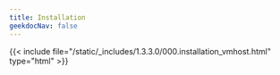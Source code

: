 ```yaml
---
title: Installation
geekdocNav: false
---
```

{{< include file="/static/_includes/1.3.3.0/000.installation_vmhost.html" type="html" >}}